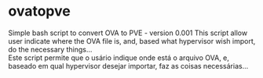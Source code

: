 # ovatopve
Simple bash script to convert OVA to PVE - version 0.001
This script allow user indicate where the OVA file is, and, based what hypervisor wish import, do the necessary things...
<br>
Este script permite que o usário indique onde está o arquivo OVA, e, baseado em qual hypervisor desejar importar, faz as coisas necessárias...
